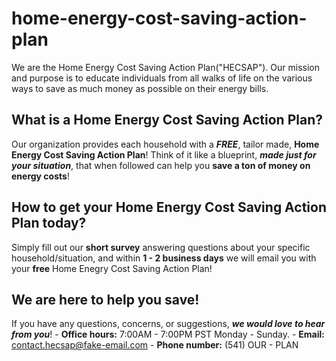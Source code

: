 # home-energy-cost-saving-action-plan
We are the Home Energy Cost Saving Action Plan("HECSAP"). Our mission and purpose is to educate individuals from all walks of life on the various ways to save as much money as possible on their energy bills. 

## What is a Home Energy Cost Saving Action Plan?
Our organization provides each household with a ***FREE***, tailor made, **Home Energy Cost Saving Action Plan**! Think of it like a blueprint, ***made just for your situation***, that when followed can help you **save a ton of money on energy costs**!

## How to get your Home Energy Cost Saving Action Plan today?
Simply fill out our **short survey** answering questions about your specific household/situation, and within **1 - 2 business days** we will email you with your **free** Home Enegry Cost Saving Action Plan!

## We are here to help you save! 
If you have any questions, concerns, or suggestions, ***we would love to hear from you***!
    - **Office hours:** 7:00AM - 7:00PM PST Monday - Sunday. 
    - **Email:** contact.hecsap@fake-email.com
    - **Phone number:** (541) OUR - PLAN
